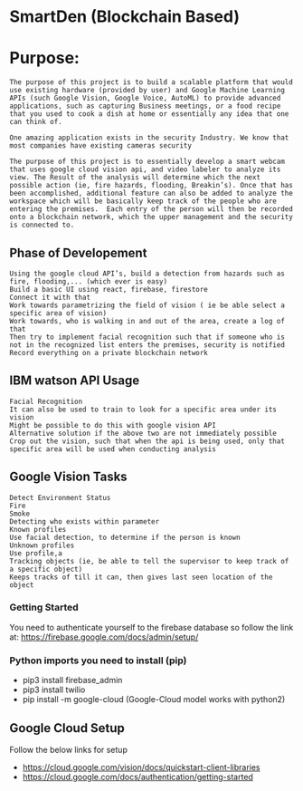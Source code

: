 # SmartDen (Blockchain Based)


# Purpose:
    The purpose of this project is to build a scalable platform that would use existing hardware (provided by user) and Google Machine Learning APIs (such Google Vision, Google Voice, AutoML) to provide advanced applications, such as capturing Business meetings, or a food recipe that you used to cook a dish at home or essentially any idea that one can think of.

    One amazing application exists in the security Industry. We know that most companies have existing cameras security 

    The purpose of this project is to essentially develop a smart webcam that uses google cloud vision api, and video labeler to analyze its view. The Result of the analysis will determine which the next possible action (ie, fire hazards, flooding, Breakin’s). Once that has been accomplished, additional feature can also be added to analyze the workspace which will be basically keep track of the people who are entering the premises.  Each entry of the person will then be recorded onto a blockchain network, which the upper management and the security is connected to.

## Phase of Developement
    Using the google cloud API’s, build a detection from hazards such as fire, flooding,... (which ever is easy)
    Build a basic UI using react, firebase, firestore
    Connect it with that
    Work towards parametrizing the field of vision ( ie be able select a specific area of vision)
    Work towards, who is walking in and out of the area, create a log of that
    Then try to implement facial recognition such that if someone who is not in the recognized list enters the premises, security is notified
    Record everything on a private blockchain network

## IBM watson API Usage
    Facial Recognition
    It can also be used to train to look for a specific area under its vision
    Might be possible to do this with google vision API
    Alternative solution if the above two are not immediately possible
    Crop out the vision, such that when the api is being used, only that specific area will be used when conducting analysis

## Google Vision Tasks
    Detect Environment Status
    Fire
    Smoke
    Detecting who exists within parameter
    Known profiles
    Use facial detection, to determine if the person is known
    Unknown profiles
    Use profile,a
    Tracking objects (ie, be able to tell the supervisor to keep track of a specific object)
    Keeps tracks of till it can, then gives last seen location of the object


### Getting Started


You need to authenticate yourself to the firebase database so follow the link at: https://firebase.google.com/docs/admin/setup/


### Python imports you need to install (pip)

- pip3 install firebase_admin
- pip3 install twilio
- pip install -m google-cloud (Google-Cloud model works with python2)

## Google Cloud Setup
Follow the below links for setup
- https://cloud.google.com/vision/docs/quickstart-client-libraries
- https://cloud.google.com/docs/authentication/getting-started
